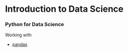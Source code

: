 # Introduction to Data Science
### Python for Data Science
Working with
* [pandas](https://github.com/sucremad/IntroDataScience/tree/main/pandas)
